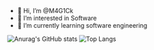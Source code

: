 - 👋 Hi, I’m @M4G1Ck
- 👀 I’m interested in Software
- 🌱 I’m currently learning software engineering


![Anurag's GitHub stats](https://github-readme-stats.vercel.app/api?username=M4G1Ck&theme=jolly&show_icons=true)
![Top Langs](https://github-readme-stats.vercel.app/api/top-langs/?username=M4G1Ck&layout=compact)
